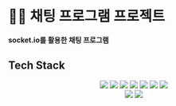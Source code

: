 # 💬📱 채팅 프로그램 프로젝트

**socket.io를 활용한 채팅 프로그램**

## Tech Stack

<div align="center">
	<img src="https://img.shields.io/badge/HTML5-E34F26?style=flat&logo=HTML5&logoColor=white" />
	<img src="https://img.shields.io/badge/CSS3-1572B6?style=flat&logo=CSS3&logoColor=white" />
	<img src="https://img.shields.io/badge/JavaScript-F7DF1E?style=flat&logo=JavaScript&logoColor=white" />
  <img src="https://img.shields.io/badge/nodedotjs-339933?style=flat&logo=nodedotjs&logoColor=white" />
  <img src="https://img.shields.io/badge/React-61DAFB?style=flat&logo=React&logoColor=black">
  <img src="https://img.shields.io/badge/Css-1572B6?style=flat&logo=Css&logoColor=white">
  <img src="https://img.shields.io/badge/Redux-764ABC?style=flat&logo=Redux&logoColor=purple">
<br/>
    <img src="https://img.shields.io/badge/Visual%20Studio%20Code-007ACC?style=flat&logo=VisualStudioCode&logoColor=white" />
    <img src="https://img.shields.io/badge/GitHub-181717?style=flat&logo=GitHub&logoColor=white" />
</div>

